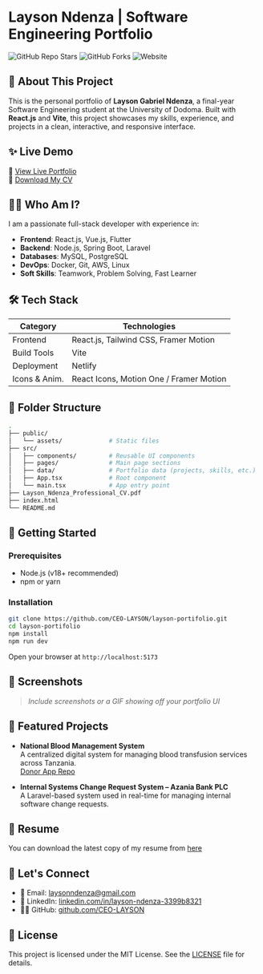 # Layson Ndenza | Software Engineering Portfolio

![GitHub Repo Stars](https://img.shields.io/github/stars/CEO-LAYSON/layson-portifolio?style=social)
![GitHub Forks](https://img.shields.io/github/forks/CEO-LAYSON/layson-portifolio?style=social)
![Website](https://img.shields.io/website?url=https://your-portfolio-site.netlify.app)

## 📌 About This Project

This is the personal portfolio of **Layson Gabriel Ndenza**, a final-year Software Engineering student at the University of Dodoma. Built with **React.js** and **Vite**, this project showcases my skills, experience, and projects in a clean, interactive, and responsive interface.

## ✨ Live Demo

🔗 [View Live Portfolio](https://your-portfolio-site.netlify.app)  
📄 [Download My CV](./Layson_Ndenza_Professional_CV.pdf)

## 🧑‍💻 Who Am I?

I am a passionate full-stack developer with experience in:

- **Frontend**: React.js, Vue.js, Flutter
- **Backend**: Node.js, Spring Boot, Laravel
- **Databases**: MySQL, PostgreSQL
- **DevOps**: Docker, Git, AWS, Linux
- **Soft Skills**: Teamwork, Problem Solving, Fast Learner

## 🛠️ Tech Stack

| Category      | Technologies                            |
| ------------- | --------------------------------------- |
| Frontend      | React.js, Tailwind CSS, Framer Motion   |
| Build Tools   | Vite                                    |
| Deployment    | Netlify                                 |
| Icons & Anim. | React Icons, Motion One / Framer Motion |

## 📁 Folder Structure

```bash
.
├── public/
│   └── assets/             # Static files
├── src/
│   ├── components/         # Reusable UI components
│   ├── pages/              # Main page sections
│   ├── data/               # Portfolio data (projects, skills, etc.)
│   ├── App.tsx             # Root component
│   └── main.tsx            # App entry point
├── Layson_Ndenza_Professional_CV.pdf
├── index.html
└── README.md
```

## 🚀 Getting Started

### Prerequisites

- Node.js (v18+ recommended)
- npm or yarn

### Installation

```bash
git clone https://github.com/CEO-LAYSON/layson-portifolio.git
cd layson-portifolio
npm install
npm run dev
```

Open your browser at `http://localhost:5173`

## 📸 Screenshots

> _Include screenshots or a GIF showing off your portfolio UI_

## 📌 Featured Projects

- **National Blood Management System**  
  A centralized digital system for managing blood transfusion services across Tanzania.  
  [Donor App Repo](https://github.com/CEO-LAYSON/nbts-appointment-app.git)

- **Internal Systems Change Request System – Azania Bank PLC**  
  A Laravel-based system used in real-time for managing internal software change requests.

## 🧳 Resume

You can download the latest copy of my resume from [here](./Layson_Ndenza_Professional_CV.pdf)

## 🤝 Let's Connect

- 📧 Email: [laysonndenza@gmail.com](mailto:laysonndenza@gmail.com)
- 💼 LinkedIn: [linkedin.com/in/layson-ndenza-3399b8321](https://linkedin.com/in/layson-ndenza-3399b8321)
- 🧑‍💻 GitHub: [github.com/CEO-LAYSON](https://github.com/CEO-LAYSON)

## 📄 License

This project is licensed under the MIT License. See the [LICENSE](./LICENSE) file for details.
